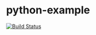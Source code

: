 # python-example

[![Build Status](https://travis-ci.com/Chudzian7/python-example.svg?branch=master)](https://travis-ci.com/Chudzian7/python-example)
